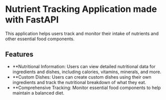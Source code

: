 # Nutrient Tracking Application made with FastAPI
This application helps users track and monitor their intake of nutrients and other essential food components.

## Features
-   **Nutritional Information: Users can view detailed nutritional data for ingredients and dishes, including calories, vitamins, minerals, and more.
-   **Custom Dishes: Users can create custom dishes using their own ingredients and track the nutritional breakdown of what they eat.
-   **Comprehensive Tracking: Monitor essential food components to help maintain a balanced diet.
